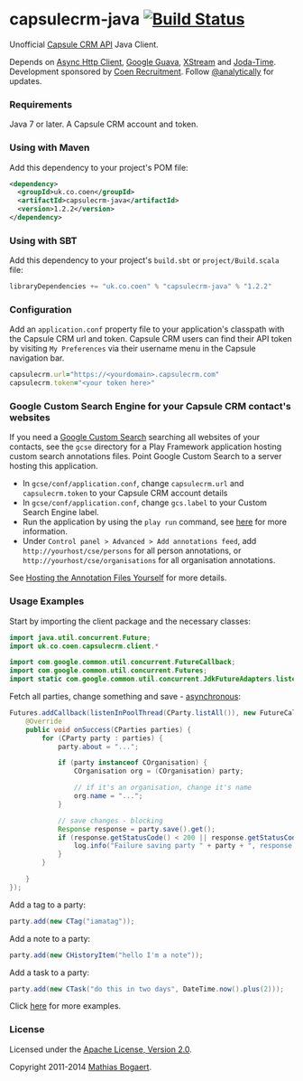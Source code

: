 capsulecrm-java [![Build Status](https://travis-ci.org/analytically/capsulecrm-java.png)](https://travis-ci.org/analytically/capsulecrm-java)
===============

Unofficial [Capsule CRM API](http://developer.capsulecrm.com/) Java Client.

Depends on [Async Http Client](https://github.com/AsyncHttpClient/async-http-client),
[Google Guava](https://code.google.com/p/guava-libraries/), [XStream](http://xstream.codehaus.org/) and
[Joda-Time](http://www.joda.org/joda-time/). Development sponsored by [Coen Recruitment](http://www.coen.co.uk).
Follow [@analytically](http://twitter.com/analytically) for updates.

### Requirements

Java 7 or later. A Capsule CRM account and token.

### Using with Maven

Add this dependency to your project's POM file:

```xml
<dependency>
  <groupId>uk.co.coen</groupId>
  <artifactId>capsulecrm-java</artifactId>
  <version>1.2.2</version>
</dependency>
```

### Using with SBT

Add this dependency to your project's `build.sbt` or `project/Build.scala` file:

```scala
libraryDependencies += "uk.co.coen" % "capsulecrm-java" % "1.2.2"
```

### Configuration

Add an `application.conf` property file to your application's classpath with the Capsule CRM url and token.
Capsule CRM users can find their API token by visiting `My Preferences` via their username menu in the Capsule navigation bar.

```ruby
capsulecrm.url="https://<yourdomain>.capsulecrm.com"
capsulecrm.token="<your token here>"
```

### Google Custom Search Engine for your Capsule CRM contact's websites

If you need a [Google Custom Search](http://www.google.co.uk/cse/) searching all websites of your contacts, see the `gcse`
directory for a Play Framework application hosting custom search annotations files. Point Google Custom Search to a server hosting this application.

* In `gcse/conf/application.conf`, change `capsulecrm.url` and `capsulecrm.token` to your Capsule CRM account details
* In `gcse/conf/application.conf`, change `gcs.label` to your Custom Search Engine label.
* Run the application by using the `play run` command, see [here](http://www.playframework.com/documentation/2.0/PlayConsole) for more information.
* Under `Control panel > Advanced > Add annotations feed`, add `http://yourhost/cse/persons` for
all person annotations, or `http://yourhost/cse/organisations` for all organisation annotations.

See [Hosting the Annotation Files Yourself](https://developers.google.com/custom-search/docs/annotations#host) for more details.

### Usage Examples

Start by importing the client package and the necessary classes:

```java
import java.util.concurrent.Future;
import uk.co.coen.capsulecrm.client.*

import com.google.common.util.concurrent.FutureCallback;
import com.google.common.util.concurrent.Futures;
import static com.google.common.util.concurrent.JdkFutureAdapters.listenInPoolThread;
```

Fetch all parties, change something and save - [asynchronous](http://sonatype.github.io/async-http-client/request.html):

```java
Futures.addCallback(listenInPoolThread(CParty.listAll()), new FutureCallback<CParties>() {
    @Override
    public void onSuccess(CParties parties) {
        for (CParty party : parties) {
            party.about = "...";

            if (party instanceof COrganisation) {
                COrganisation org = (COrganisation) party;

                // if it's an organisation, change it's name
                org.name = "...";
            }

            // save changes - blocking
            Response response = party.save().get();
            if (response.getStatusCode() < 200 || response.getStatusCode() > 206) {
                log.info("Failure saving party " + party + ", response " + response.getStatusCode() + " " + response.getStatusText());
            }
        }

    }
});
```

Add a tag to a party:

```java
party.add(new CTag("iamatag"));
```

Add a note to a party:

```java
party.add(new CHistoryItem("hello I'm a note"));
```

Add a task to a party:

```java
party.add(new CTask("do this in two days", DateTime.now().plus(2)));
```

Click [here](https://github.com/analytically/capsulecrm-java/tree/master/src/test/java/uk/co/coen/capsulecrm/client) for more examples.

### License

Licensed under the [Apache License, Version 2.0](http://www.apache.org/licenses/LICENSE-2.0).

Copyright 2011-2014 [Mathias Bogaert](mailto:mathias.bogaert@gmail.com).
